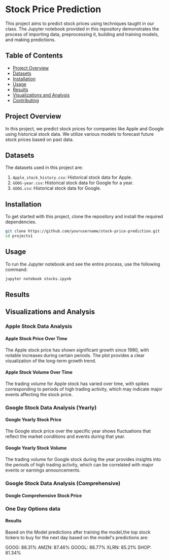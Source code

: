 # Stock Price Prediction 

This project aims to predict stock prices using techniques taught in our class. The Jupyter notebook provided in this repository demonstrates the process of importing data, preprocessing it, building and training models, and making predictions.

## Table of Contents
- [Project Overview](#project-overview)
- [Datasets](#datasets)
- [Installation](#installation)
- [Usage](#usage)
- [Results](#results)
- [Visualizations and Analysis](#visualizations-and-analysis)
- [Contributing](#contributing)


## Project Overview

In this project, we predict stock prices for companies like Apple and Google using historical stock data. We utilize various  models to forecast future stock prices based on past data.

## Datasets

The datasets used in this project are:

1. `Apple_stock_history.csv`: Historical stock data for Apple.
2. `GOOG-year.csv`: Historical stock data for Google for a year.
3. `GOOG.csv`: Historical stock data for Google.

## Installation

To get started with this project, clone the repository and install the required dependencies.

```bash
git clone https://github.com/yourusername/stock-price-prediction.git
cd projects1
```
## Usage

To run the Jupyter notebook and see the entire process, use the following command:
```bash
jupyter notebook stocks.ipynb
```

## Results


## Visualizations and Analysis
### Apple Stock Data Analysis
#### Apple Stock Price Over Time

The Apple stock price has shown significant growth since 1980, with notable increases during certain periods. The plot provides a clear visualization of the long-term growth trend.

#### Apple Stock Volume Over Time

The trading volume for Apple stock has varied over time, with spikes corresponding to periods of high trading activity, which may indicate major events affecting the stock price.

### Google Stock Data Analysis (Yearly)
#### Google Yearly Stock Price

The Google stock price over the specific year shows fluctuations that reflect the market conditions and events during that year.

#### Google Yearly Stock Volume

The trading volume for Google stock during the year provides insights into the periods of high trading activity, which can be correlated with major events or earnings announcements.

### Google Stock Data Analysis (Comprehensive)
#### Google Comprehensive Stock Price

### One Day Options data
#### Results
Based on the Model predictions after training the model,the top stock tickers to buy for the next day based on the model's predictions are:

GOOG: 88.31%
AMZN: 87.46%
GOOGL: 86.77%
XLRN: 85.21%
SHOP: 81.34%
